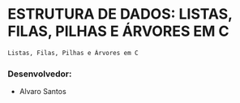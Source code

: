 # ESTRUTURA DE DADOS: LISTAS, FILAS, PILHAS E ÁRVORES EM C

```sh
Listas, Filas, Pilhas e Árvores em C
```
### Desenvolvedor:

* Alvaro Santos
